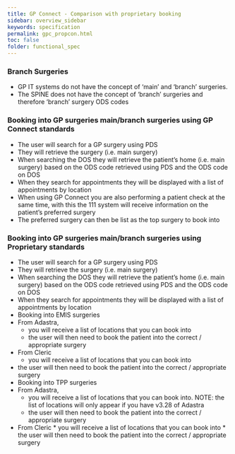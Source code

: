 ```yaml
---
title: GP Connect - Comparison with proprietary booking
sidebar: overview_sidebar
keywords: specification
permalink: gpc_propcon.html
toc: false
folder: functional_spec
---
```


### Branch Surgeries

*	GP IT systems do not have the concept of ‘main’ and ‘branch’ surgeries.  
*	The SPINE does not have the concept of ‘branch’ surgeries and therefore ‘branch’ surgery ODS codes

### Booking into GP surgeries main/branch surgeries using GP Connect standards

* The user will search for a GP surgery using PDS
*	They will retrieve the surgery (i.e. main surgery) 
*	When searching the DOS they will retrieve the patient’s home (i.e. main surgery) based on the ODS code retrieved using PDS and the ODS code on DOS
*	When they search for appointments they will be displayed with a list of appointments by location
*	When using GP Connect you are also performing a patient check at the same time, with this the 111 system will receive information on the patient’s preferred surgery 
*	The preferred surgery can then be list as the top surgery to book into 

### Booking into GP surgeries main/branch surgeries using Proprietary standards

*	The user will search for a GP surgery using PDS
*	They will retrieve the surgery (i.e. main surgery) 
*	When searching the DOS they will retrieve the patient’s home (i.e. main surgery) based on the ODS code retrieved using PDS and the ODS code on DOS
*	When they search for appointments they will be displayed with a list of appointments by location
*	Booking into EMIS surgeries
  *	From Adastra, 
    *	you will receive a list of locations that you can book into
    *	the user will then need to book the patient into the correct / appropriate surgery 
  *	From Cleric
    * you will receive a list of locations that you can book into
  * the user will then need to book the patient into the correct / appropriate surgery
*	Booking into TPP surgeries
  * From Adastra, 
    * you will receive a list of locations that you can book into.  NOTE: the list of locations will only appear if you have v3.28 of Adastra
    *	the user will then need to book the patient into the correct / appropriate surgery 
   *	From Cleric
    *	you will receive a list of locations that you can book into
    *	the user will then need to book the patient into the correct / appropriate surgery

